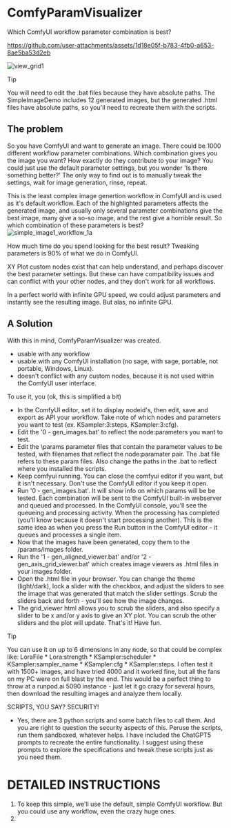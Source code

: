 # ComfyParamVisualizer

Which ComfyUI workflow parameter combination is best?

https://github.com/user-attachments/assets/1d18e05f-b783-4fb0-a653-8ae5ba53d2eb

![view_grid1](https://github.com/user-attachments/assets/f4345a6a-4d20-4c17-8dac-824a0ad867dc)

> [!TIP]
> You will need to edit the .bat files because they have absolute paths.  The SimpleImageDemo includes 12 generated images, but the generated .html files have absolute paths, so you'll need to recreate them with the scripts. 

## The problem
So you have ComfyUI and want to generate an image.  There could be 1000 different workflow parameter combinations. Which combination gives you the image you want?  How exactly do they contribute to your image?  You could just use the default parameter settings, but you wonder 'Is there something better?' The only way to find out is to manually tweak the settings, wait for image generation, rinse, repeat. 

This is the least complex image genertion workflow in ComfyUI and is used as it's default workflow.  Each of the highlighted parameters affects the generated image, and usually only several parameter combinations give the best image, many give a so-so image, and the rest give a horrible result.  So which combination of these parameters is best? 
![simple_image1_workflow_1a](https://github.com/user-attachments/assets/da1c611b-0a29-462f-8813-086d8b3959bb)

How much time do you spend looking for the best result?  Tweaking parameters is 90% of what we do in ComfyUI.

XY Plot custom nodes exist that can help understand, and perhaps discover the best parameter settings.  But these can have compatibility issues and can conflict with your other nodes, and they don't work for all workflows.

In a perfect world with infinite GPU speed, we could adjust parameters and instantly see the resulting image.  But alas, no infinite GPU.

## A Solution

With this in mind, ComfyParamVisualizer was created. 
- usable with any workflow
- usable with any ComfyUI installation (no sage, with sage, portable, not portable, Windows, Linux).
- doesn't conflict with any custom nodes, because it is not used within the ComfyUI user interface.

To use it, you (ok, this is simplified a bit)
- In the ComfyUI editor, set it to display nodeid's, then edit, save and export as API your workflow.  Take note of which nodes and parameters you want to test (ex. KSampler:3:steps, KSampler:3:cfg). 
- Edit the '0 - gen_images.bat' to reflect the node:parameters you want to test.
- Edit the \params parameter files that contain the parameter values to be tested, with filenames that reflect the node:paramater pair. The .bat file refers to these param files. Also change the paths in the .bat to reflect where you installed the scripts.
- Keep comfyui running. You can close the comfyui editor if you want, but it isn't necessary.  Don't use the ComfyUI editor if you keep it open.
- Run '0 - gen_images.bat'.  It will show info on which params will be be tested.  Each combination will be sent to the ComfyUI built-in webserver and queued and processed. In the ComfyUI console, you'll see the queueing and processing activity. When the processing has completed (you'll know because it doesn't start processing another).  This is the same idea as when you press the Run button in the ComfyUI editor - it queues and processes a single item.
- Now that the images have been generated, copy them to the /params/images folder.
- Run the '1 - gen_aligned_viewer.bat' and/or '2 - gen_axis_grid_viewer.bat' which creates image viewers as .html files in your images folder. 
- Open the .html file in your browser.  You can change the theme (light/dark), lock a slider with the checkbox, and adjust the sliders to see the image that was generated that match the slider settings.  Scrub the sliders back and forth - you'll see how the image changes.
- The grid_viewer html allows you to scrub the sliders, and also specify a slider to be x and/or y axis to give an XY plot.  You can scrub the other sliders and the plot will update.
That's it! Have fun.

> [!TIP]
> You can use it on up to 6 dimensions in any node, so that could be complex like: LoraFile * Lora:strength * KSampler:scheduler * KSampler:sampler_name * KSampler:cfg * KSampler:steps.  I often test it with 1500+ images, and have tried 4000 and it worked fine, but all the fans on my PC were on full blast by the end.  This would be a perfect thing to throw at a runpod.ai 5090 instance - just let it go crazy for several hours, then download the resulting images and analyze them locally.

SCRIPTS, YOU SAY?  SECURITY!
- Yes, there are 3 python scripts and some batch files to call them.  And you are right to question the security aspects of this.  Peruse the scripts, run them sandboxed, whatever helps.  I have included the ChatGPT5 prompts to recreate the entire functionality.  I suggest using these prompts to explore the specifications and tweak these scripts just as you need them.

# DETAILED INSTRUCTIONS

1) To keep this simple, we'll use the default, simple ComfyUI workflow.  But you could use any workflow, even the crazy huge ones.
2) 





